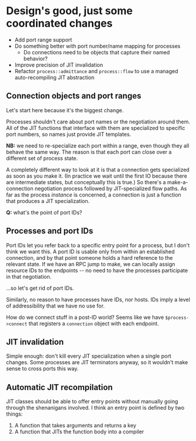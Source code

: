 # Design's good, just some coordinated changes
- Add port range support
- Do something better with port number/name mapping for processes
  - Do connections need to be objects that capture their named behavior?
- Improve precision of JIT invalidation
- Refactor `process::admittance` and `process::flow` to use a managed
  auto-recompiling JIT abstraction


## Connection objects and port ranges
Let's start here because it's the biggest change.

Processes shouldn't care about port names or the negotiation around them. All of
the JIT functions that interface with them are specialized to specific port
numbers, so names just provide JIT templates.

**NB:** we need to re-specialize each port within a range, even though they all
behave the same way. The reason is that each port can close over a different set
of process state.

A completely different way to look at it is that a connection gets specialized
as soon as you make it. (In practice we wait until the first IO because there
are intermediate states, but conceptually this is true.) So there's a
make-a-connection negotiation process followed by JIT-specialized flow paths. As
far as the process _instance_ is concerned, a connection is just a function that
produces a JIT specialization.

**Q:** what's the point of port IDs?


## Processes and port IDs
Port IDs let you refer back to a specific entry point for a process, but I don't
think we want this. A port ID is usable only from within an established
connection, and by that point someone holds a hard reference to the relevant
state. If we have an RPC jump to make, we can locally assign resource IDs to the
endpoints -- no need to have the processes participate in that negotiation.

...so let's get rid of port IDs.

Similarly, no reason to have processes have IDs, nor hosts. IDs imply a level of
addressibility that we have no use for.

How do we connect stuff in a post-ID world? Seems like we have
`$process->connect` that registers a `connection` object with each endpoint.


## JIT invalidation
Simple enough: don't kill every JIT specialization when a single port changes.
Some processes are JIT terminators anyway, so it wouldn't make sense to cross
ports this way.


## Automatic JIT recompilation
JIT classes should be able to offer entry points without manually going through
the shenanigans involved. I think an entry point is defined by two things:

1. A function that takes arguments and returns a key
2. A function that JITs the function body into a compiler
